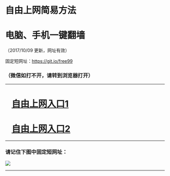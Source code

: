 ﻿# 自由上网简易方法

# 电脑、手机一键翻墙

（2017/10/09 更新，网址有效）

固定短网址：https://git.io/free99

### （微信如打不开，请转到浏览器打开）


***





# &nbsp;&nbsp; <a href="http://ft135588170.fwq-tz-1001.info/fwqtz01.html?t=100900128547 " target="_blank">自由上网入口1</a>
# &nbsp;&nbsp; <a href="http://ft1276914422.fwq-tz-1002.info/fwqtz02.html?t=100900122137 " target="_blank">自由上网入口2</a>
***

### 请记住下图中固定短网址：

<img src="https://s3-us-west-2.amazonaws.com/fwq-1001/yjfq-20170905okok.png" /> 


***

